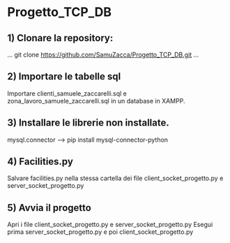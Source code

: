 # Progetto_TCP_DB

## 1) Clonare la repository:
...
git clone https://github.com/SamuZacca/Progetto_TCP_DB.git
...

## 2) Importare le tabelle sql
Importare clienti_samuele_zaccarelli.sql e zona_lavoro_samuele_zaccarelli.sql in un database in XAMPP.

## 3) Installare le librerie non installate.
mysql.connector --> pip install mysql-connector-python

## 4) Facilities.py 
Salvare facilities.py nella stessa cartella dei file client_socket_progetto.py e server_socket_progetto.py

## 5) Avvia il progetto
Apri i file client_socket_progetto.py e server_socket_progetto.py
Esegui prima server_socket_progetto.py e poi client_socket_progetto.py
